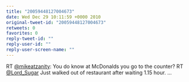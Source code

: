 ```yaml
---
title: "20059448127004673"
date: Wed Dec 29 10:11:59 +0000 2010
original-tweet-id: "20059448127004673"
retweets: 0
favorites: 0
reply-tweet-id: ""
reply-user-id: ""
reply-user-screen-name: ""
---
```

RT <a href="https://twitter.com/mikeatzanity">@mikeatzanity</a>: You do know at McDonalds you go to the counter? RT <a href="https://twitter.com/Lord_Sugar">@Lord_Sugar</a> Just walked out of restaurant after waiting 1.15 hour.  ...

